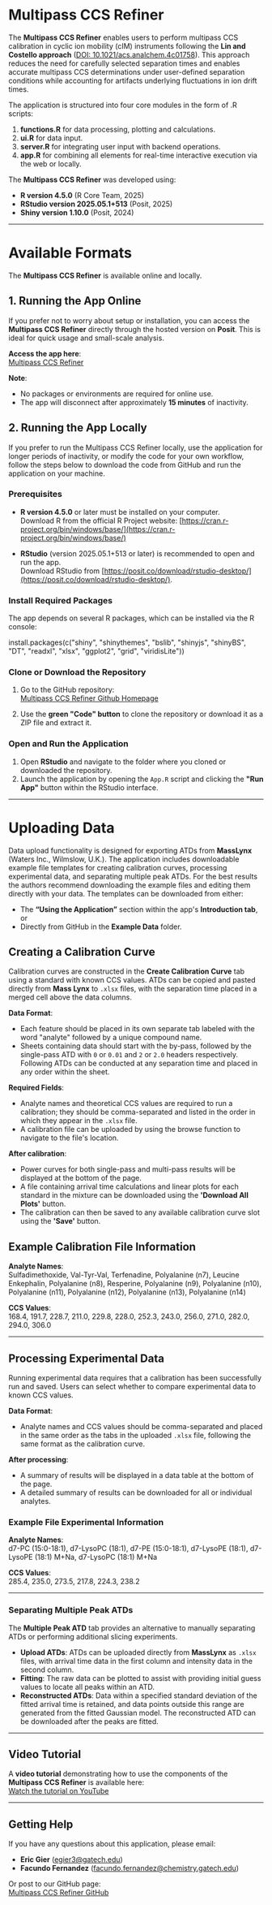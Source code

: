 # Multipass CCS Refiner

The **Multipass CCS Refiner** enables users to perform multipass CCS calibration in cyclic ion mobility (cIM) instruments following the **Lin and Costello approach** ([DOI: 10.1021/acs.analchem.4c01758](https://pubs.acs.org/doi/10.1021/acs.analchem.4c01758)). This approach reduces the need for carefully selected separation times and enables accurate multipass CCS determinations under user-defined separation conditions while accounting for artifacts underlying fluctuations in ion drift times.

The application is structured into four core modules in the form of .R scripts:
1. **functions.R** for data processing, plotting and calculations.
2. **ui.R** for data input.
3. **server.R** for integrating user input with backend operations.
4. **app.R** for combining all elements for real-time interactive execution via the web or locally.

The **Multipass CCS Refiner** was developed using:
- **R version 4.5.0** (R Core Team, 2025)
- **RStudio version 2025.05.1+513** (Posit, 2025)
- **Shiny version 1.10.0** (Posit, 2024)

---

# Available Formats

The **Multipass CCS Refiner** is available online and locally.

## 1. Running the App Online

If you prefer not to worry about setup or installation, you can access the **Multipass CCS Refiner** directly through the hosted version on **Posit**. This is ideal for quick usage and small-scale analysis.

**Access the app here**:  
[Multipass CCS Refiner](https://ericgier.shinyapps.io/Multipass-CCS-Refiner/)

**Note**:
- No packages or environments are required for online use.
- The app will disconnect after approximately **15 minutes** of inactivity.

## 2. Running the App Locally

If you prefer to run the Multipass CCS Refiner locally, use the application for longer periods of inactivity, or modify the code for your own workflow, follow the steps below to download the code from GitHub and run the application on your machine.

### Prerequisites
- **R version 4.5.0** or later must be installed on your computer.  
  Download R from the official R Project website: [https://cran.r-project.org/bin/windows/base/](https://cran.r-project.org/bin/windows/base/)
  
- **RStudio** (version 2025.05.1+513 or later) is recommended to open and run the app.  
  Download RStudio from [https://posit.co/download/rstudio-desktop/](https://posit.co/download/rstudio-desktop/).

### Install Required Packages
The app depends on several R packages, which can be installed via the R console:

install.packages(c("shiny", "shinythemes", "bslib", "shinyjs", "shinyBS", "DT", "readxl", "xlsx", "ggplot2", "grid", "viridisLite"))

### Clone or Download the Repository
1. Go to the GitHub repository:  
   [Multipass CCS Refiner Github Homepage](https://github.com/facundof2016/Multipass-CCS-Refiner)

2. Use the **green "Code" button** to clone the repository or download it as a ZIP file and extract it.

### Open and Run the Application
1. Open **RStudio** and navigate to the folder where you cloned or downloaded the repository.
2. Launch the application by opening the `App.R` script and clicking the **"Run App"** button within the RStudio interface.

---

# Uploading Data
Data upload functionality is designed for exporting ATDs from **MassLynx** (Waters Inc., Wilmslow, U.K.).
The application includes downloadable example file templates for creating calibration curves, processing experimental data, and separating multiple peak ATDs. For the best results the authors recommend downloading the example files and editing them directly with your data. The templates can be downloaded from either:
- The **“Using the Application”** section within the app's **Introduction tab**, or
- Directly from GitHub in the **Example Data** folder.

## Creating a Calibration Curve

Calibration curves are constructed in the **Create Calibration Curve** tab using a standard with known CCS values. ATDs can be copied and pasted directly from **Mass Lynx** to `.xlsx` files, with the separation time placed in a merged cell above the data columns.

**Data Format**:
- Each feature should be placed in its own separate tab labeled with the word "analyte" followed by a unique compound name.
- Sheets containing data should start with the by-pass, followed by the single-pass ATD with `0` or `0.01` and `2` or `2.0` headers respectively. Following ATDs can be conducted at any separation time and placed in any order within the sheet.

**Required Fields**:
- Analyte names and theoretical CCS values are required to run a calibration; they should be comma-separated and listed in the order in which they appear in the `.xlsx` file.
- A calibration file can be uploaded by using the browse function to navigate to the file's location.

**After calibration**:
- Power curves for both single-pass and multi-pass results will be displayed at the bottom of the page.
- A file containing arrival time calculations and linear plots for each standard in the mixture can be downloaded using the **'Download All Plots'** button.
- The calibration can then be saved to any available calibration curve slot using the **'Save'** button.

## Example Calibration File Information

**Analyte Names**:  
Sulfadimethoxide, Val-Tyr-Val, Terfenadine, Polyalanine (n7), Leucine Enkephalin, Polyalanine (n8), Resperine, Polyalanine (n9), Polyalanine (n10), Polyalanine (n11), Polyalanine (n12), Polyalanine (n13), Polyalanine (n14)

**CCS Values**:  
168.4, 191.7, 228.7, 211.0, 229.8, 228.0, 252.3, 243.0, 256.0, 271.0, 282.0, 294.0, 306.0

---

## Processing Experimental Data

Running experimental data requires that a calibration has been successfully run and saved. Users can select whether to compare experimental data to known CCS values.

**Data Format**:
- Analyte names and CCS values should be comma-separated and placed in the same order as the tabs in the uploaded `.xlsx` file, following the same format as the calibration curve.

**After processing**:
- A summary of results will be displayed in a data table at the bottom of the page.
- A detailed summary of results can be downloaded for all or individual analytes.

### Example File Experimental Information

**Analyte Names**:  
d7-PC (15:0-18:1), d7-LysoPC (18:1), d7-PE (15:0-18:1), d7-LysoPE (18:1), d7-LysoPE (18:1) M+Na, d7-LysoPC (18:1) M+Na

**CCS Values**:  
285.4, 235.0, 273.5, 217.8, 224.3, 238.2

---

### Separating Multiple Peak ATDs

The **Multiple Peak ATD** tab provides an alternative to manually separating ATDs or performing additional slicing experiments.

- **Upload ATDs**: ATDs can be uploaded directly from **MassLynx** as `.xlsx` files, with arrival time data in the first column and intensity data in the second column.
- **Fitting**: The raw data can be plotted to assist with providing initial guess values to locate all peaks within an ATD.
- **Reconstructed ATDs**: Data within a specified standard deviation of the fitted arrival time is retained, and data points outside this range are generated from the fitted Gaussian model. The reconstructed ATD can be downloaded after the peaks are fitted.

---

## Video Tutorial

A **video tutorial** demonstrating how to use the components of the **Multipass CCS Refiner** is available here:  
[Watch the tutorial on YouTube](https://www.youtube.com/watch?v=AXrbocbQGY8&t=0s)

---

## Getting Help

If you have any questions about this application, please email:
- **Eric Gier** (egier3@gatech.edu)
- **Facundo Fernandez** (facundo.fernandez@chemistry.gatech.edu)

Or post to our GitHub page:  
[Multipass CCS Refiner GitHub](https://github.com/facundof2016/Multipass-CCS-Refiner/)
